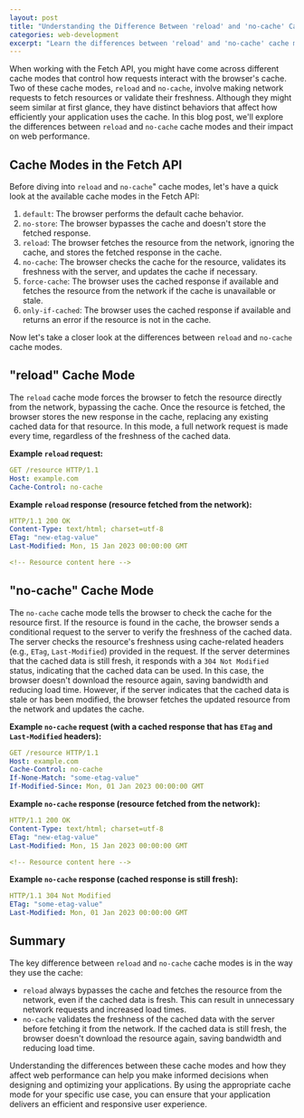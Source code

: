 ```yaml
---
layout: post
title: "Understanding the Difference Between 'reload' and 'no-cache' Cache Modes in the Fetch API"
categories: web-development
excerpt: "Learn the differences between 'reload' and 'no-cache' cache modes in the Fetch API and how they affect web performance. By understanding these cache modes, you can make informed decisions when designing and optimizing your applications to deliver an efficient and responsive user experience."
---
```


When working with the Fetch API, you might have come across different cache modes that control how requests interact with the browser's cache. Two of these cache modes, `reload` and `no-cache`, involve making network requests to fetch resources or validate their freshness. Although they might seem similar at first glance, they have distinct behaviors that affect how efficiently your application uses the cache. In this blog post, we'll explore the differences between `reload` and `no-cache` cache modes and their impact on web performance.

## Cache Modes in the Fetch API

Before diving into `reload` and `no-cache`" cache modes, let's have a quick look at the available cache modes in the Fetch API:

1. `default`: The browser performs the default cache behavior.
2. `no-store`: The browser bypasses the cache and doesn't store the fetched response.
3. `reload`: The browser fetches the resource from the network, ignoring the cache, and stores the fetched response in the cache.
4. `no-cache`: The browser checks the cache for the resource, validates its freshness with the server, and updates the cache if necessary.
5. `force-cache`: The browser uses the cached response if available and fetches the resource from the network if the cache is unavailable or stale.
6. `only-if-cached`: The browser uses the cached response if available and returns an error if the resource is not in the cache.

Now let's take a closer look at the differences between `reload` and `no-cache` cache modes.

## "reload" Cache Mode

The `reload` cache mode forces the browser to fetch the resource directly from the network, bypassing the cache. Once the resource is fetched, the browser stores the new response in the cache, replacing any existing cached data for that resource. In this mode, a full network request is made every time, regardless of the freshness of the cached data.

**Example `reload` request:**

```yaml
GET /resource HTTP/1.1
Host: example.com
Cache-Control: no-cache
```

**Example `reload` response (resource fetched from the network):**

```yaml
HTTP/1.1 200 OK
Content-Type: text/html; charset=utf-8
ETag: "new-etag-value"
Last-Modified: Mon, 15 Jan 2023 00:00:00 GMT

<!-- Resource content here -->
```

## "no-cache" Cache Mode

The `no-cache` cache mode tells the browser to check the cache for the resource first. If the resource is found in the cache, the browser sends a conditional request to the server to verify the freshness of the cached data. The server checks the resource's freshness using cache-related headers (e.g., `ETag`, `Last-Modified`) provided in the request. If the server determines that the cached data is still fresh, it responds with a `304 Not Modified` status, indicating that the cached data can be used. In this case, the browser doesn't download the resource again, saving bandwidth and reducing load time. However, if the server indicates that the cached data is stale or has been modified, the browser fetches the updated resource from the network and updates the cache.

**Example `no-cache` request (with a cached response that has `ETag` and `Last-Modified` headers):**

```yaml
GET /resource HTTP/1.1
Host: example.com
Cache-Control: no-cache
If-None-Match: "some-etag-value"
If-Modified-Since: Mon, 01 Jan 2023 00:00:00 GMT
```

**Example `no-cache` response (resource fetched from the network):**

```yaml
HTTP/1.1 200 OK
Content-Type: text/html; charset=utf-8
ETag: "new-etag-value"
Last-Modified: Mon, 15 Jan 2023 00:00:00 GMT

<!-- Resource content here -->
```

**Example `no-cache` response (cached response is still fresh):**

```yaml
HTTP/1.1 304 Not Modified
ETag: "some-etag-value"
Last-Modified: Mon, 01 Jan 2023 00:00:00 GMT
```

## Summary

The key difference between `reload` and `no-cache` cache modes is in the way they use the cache:

* `reload` always bypasses the cache and fetches the resource from the network, even if the cached data is fresh. This can result in unnecessary network requests and increased load times.
* `no-cache` validates the freshness of the cached data with the server before fetching it from the network. If the cached data is still fresh, the browser doesn't download the resource again, saving bandwidth and reducing load time.

Understanding the differences between these cache modes and how they affect web performance can help you make informed decisions when designing and optimizing your applications. By using the appropriate cache mode for your specific use case, you can ensure that your application delivers an efficient and responsive user experience.



